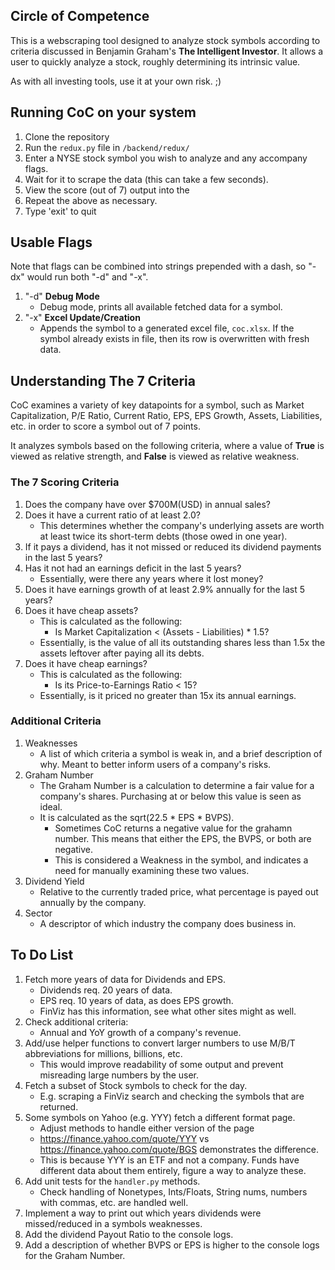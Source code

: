 ## Circle of Competence
This is a webscraping tool designed to analyze stock symbols according to criteria discussed in Benjamin Graham's __The Intelligent Investor__. It allows a user to quickly analyze a stock, roughly determining its intrinsic value.

As with all investing tools, use it at your own risk. ;)

## Running CoC on your system
1. Clone the repository
2. Run the `redux.py` file in `/backend/redux/`
3. Enter a NYSE stock symbol you wish to analyze and any accompany flags.
4. Wait for it to scrape the data (this can take a few seconds).
5. View the score (out of 7) output into the 
6. Repeat the above as necessary.
7. Type 'exit' to quit

## Usable Flags
Note that flags can be combined into strings prepended with a dash, so "-dx" would run both "-d" and "-x".
1. "-d" **Debug Mode**
	* Debug mode, prints all available fetched data for a symbol.
2. "-x" **Excel Update/Creation**
	* Appends the symbol to a generated excel file, `coc.xlsx`. If the symbol already exists in file, then its row is overwritten with fresh data.

## Understanding The 7 Criteria
CoC examines a variety of key datapoints for a symbol, such as Market Capitalization, P/E Ratio, Current Ratio, EPS, EPS Growth, Assets, Liabilities, etc. in order to score a symbol out of 7 points.

It analyzes symbols based on the following criteria, where a value of **True** is viewed as relative strength, and **False** is viewed as relative weakness.

### The 7 Scoring Criteria
1. Does the company have over $700M(USD) in annual sales?
2. Does it have a current ratio of at least 2.0?
	* This determines whether the company's underlying assets are worth at least twice its short-term debts (those owed in one year).
3. If it pays a dividend, has it not missed or reduced its dividend payments in the last 5 years?
4. Has it not had an earnings deficit in the last 5 years?
   * Essentially, were there any years where it lost money?
5. Does it have earnings growth of at least 2.9% annually for the last 5 years?
6. Does it have cheap assets?
	* This is calculated as the following:
    	* Is Market Capitalization < (Assets - Liabilities) * 1.5?
  	* Essentially, is the value of all its outstanding shares less than 1.5x the assets leftover after paying all its debts.
7. Does it have cheap earnings?
	* This is calculated as the following:
    	* Is its Price-to-Earnings Ratio < 15?
  	* Essentially, is it priced no greater than 15x its annual earnings.

### Additional Criteria
1. Weaknesses
   * A list of which criteria a symbol is weak in, and a brief description of why. Meant to better inform users of a company's risks.
2. Graham Number
	* The Graham Number is a calculation to determine a fair value for a company's shares. Purchasing at or below this value is seen as ideal.
	* It is calculated as the sqrt(22.5 * EPS * BVPS).
      * Sometimes CoC returns a negative value for the grahamn number. This means that either the EPS, the BVPS, or both are negative.
      * This is considered a Weakness in the symbol, and indicates a need for manually examining these two values.
3. Dividend Yield
	* Relative to the currently traded price, what percentage is payed out annually by the company.
4. Sector
	* A descriptor of which industry the company does business in.

## To Do List
1. Fetch more years of data for Dividends and EPS.
   * Dividends req. 20 years of data.
   * EPS req. 10 years of data, as does EPS growth.
   * FinViz has this information, see what other sites might as well.
1. Check additional criteria:
	* Annual and YoY growth of a company's revenue.
3. Add/use helper functions to convert larger numbers to use M/B/T abbreviations for millions, billions, etc.
	* This would improve readability of some output and prevent misreading large numbers by the user.
4. Fetch a subset of Stock symbols to check for the day.
	* E.g. scraping a FinViz search and checking the symbols that are returned.
5. Some symbols on Yahoo (e.g. YYY) fetch a different format page.
	* Adjust methods to handle either version of the page
	* https://finance.yahoo.com/quote/YYY vs https://finance.yahoo.com/quote/BGS demonstrates the difference.
	* This is because YYY is an ETF and not a company. Funds have different data about them entirely, figure a way to analyze these.
6. Add unit tests for the `handler.py` methods.
	* Check handling of Nonetypes, Ints/Floats, String nums, numbers with commas, etc. are handled well.
7. Implement a way to print out which years dividends were missed/reduced in a symbols weaknesses.
8. Add the dividend Payout Ratio to the console logs.
9. Add a description of whether BVPS or EPS is higher to the console logs for the Graham Number.